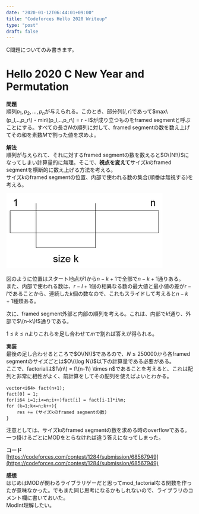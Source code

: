 ```yaml
---  
date: "2020-01-12T06:44:01+09:00"  
title: "Codeforces Hello 2020 Writeup"  
type: "post"  
draft: false  
---  
```

  
C問題についてのみ書きます。  
  
# Hello 2020 C New Year and Permutation  
  
**問題**  
順列$p_1, p_2, ..., p_n$が与えられる。このとき、部分列$[l,r]$であって$max\(p_l,..,p_r\) - min\(p_l,..,p_r\) = r - l$が成り立つものをframed segmentと呼ぶことにする。すべての長さ$N$の順列に対して、framed segmentの数を数え上げてその和を素数$M$で割った値を求めよ。  
  
**解法**  
順列が与えられて、それに対するframed segmentの数を数えると$O\(N!\)$になってしまい計算量的に無理。そこで、**視点を変えて**サイズ$k$のframed segmentを横断的に数え上げる方法を考える。  
サイズ$k$のframed segmentの位置、内部で使われる数の集合(順番は無視する)を考える。  
  
![p-1.png](./p-1.png)  
  
図のように位置はスタート地点が$1$から$n-k+1$で全部で$n-k+1$通りある。  
また、内部で使われる数は、$r-l+1$個の相異なる数の最大値と最小値の差が$r-l$であることから、連続した$k$個の数なので、これもスライドして考えると$n-k+1$種類ある。  
  
次に、framed segment外部と内部の順列を考える。これは、内部で$k!$通り、外部で$\(n-k\)!$通りである。  
  
$1 \leq k \leq n$よりこれらを足し合わせて$m$で割れば答えが得られる。  
  
**実装**  
最後の足し合わせるところで$O\(N\)$であるので、$N \leq 250000$から各framed segmentのサイズごとは$O\(\log N\)$以下の計算量である必要がある。  
ここで、factorialは$f\(n\) = f\(n-1\) \times n$であることを考えると、これは配列と非常に相性がよく、前計算をしてその配列を使えばよいとわかる。  
  
```  
vector<i64> fact(n+1);  
fact[0] = 1;  
for(i64 i=1;i<=n;i++)fact[i] = fact[i-1]*i%m;  
for (k=1;k<=n;k++){  
    res += (サイズkのframed segmentの数)  
}  
```  
  
注意としては、サイズkのframed segmentの数を求める時のoverflowである。一つ掛けるごとにMODをとらなければ違う答えになってしまった。  
  
**コード**  
[https://codeforces.com/contest/1284/submission/68567949](https://codeforces.com/contest/1284/submission/68567949)  
  
**感想**  
はじめはMODが関わるライブラリゲーだと思ってmod_factorialなる関数を作ったが意味なかった。でもまた同じ思考になるかもしれないので、ライブラリのコメント欄に書いておいた。  
ModInt理解したい。